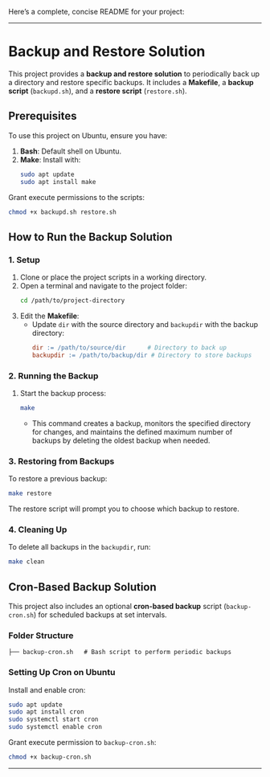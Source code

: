 Here’s a complete, concise README for your project:

---

# Backup and Restore Solution

This project provides a **backup and restore solution** to periodically back up a directory and restore specific backups. It includes a **Makefile**, a **backup script** (`backupd.sh`), and a **restore script** (`restore.sh`).


## Prerequisites

To use this project on Ubuntu, ensure you have:
1. **Bash**: Default shell on Ubuntu.
2. **Make**: Install with:
   ```bash
   sudo apt update
   sudo apt install make
   ```

Grant execute permissions to the scripts:
```bash
chmod +x backupd.sh restore.sh
```

## How to Run the Backup Solution

### 1. Setup

1. Clone or place the project scripts in a working directory.
2. Open a terminal and navigate to the project folder:
   ```bash
   cd /path/to/project-directory
   ```
3. Edit the **Makefile**:
   - Update `dir` with the source directory and `backupdir` with the backup directory:
     ```makefile
     dir := /path/to/source/dir      # Directory to back up
     backupdir := /path/to/backup/dir # Directory to store backups
     ```

### 2. Running the Backup

1. Start the backup process:
   ```bash
   make
   ```
   - This command creates a backup, monitors the specified directory for changes, and maintains the defined maximum number of backups by deleting the oldest backup when needed.

### 3. Restoring from Backups

To restore a previous backup:
   ```bash
   make restore
   ```
   The restore script will prompt you to choose which backup to restore.

### 4. Cleaning Up

To delete all backups in the `backupdir`, run:
   ```bash
   make clean
   ```

##  Cron-Based Backup Solution

This project also includes an optional **cron-based backup** script (`backup-cron.sh`) for scheduled backups at set intervals.

### Folder Structure
```
├── backup-cron.sh   # Bash script to perform periodic backups
```

### Setting Up Cron on Ubuntu
Install and enable cron:
```bash
sudo apt update
sudo apt install cron
sudo systemctl start cron
sudo systemctl enable cron
```

Grant execute permission to `backup-cron.sh`:
```bash
chmod +x backup-cron.sh
```
---
